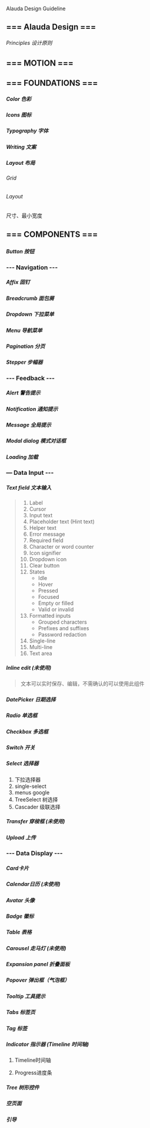 Alauda Design Guideline



## === Alauda Design ===

###### Principles 设计原则



## === MOTION ===



## === FOUNDATIONS ===

##### Color 色彩

##### Icons 图标

##### Typography 字体

##### Writing 文案

##### Layout 布局 

###### Grid

###### Layout

尺寸、最小宽度



## === COMPONENTS ===

##### 

##### Button 按钮



### --- Navigation ---

##### Affix 固钉

##### Breadcrumb 面包屑

##### Dropdown 下拉菜单

##### Menu 导航菜单

##### Pagination 分页

##### Stepper 步幅器

### --- Feedback ---

##### Alert 警告提示

##### Notification 通知提示

##### Message 全局提示

##### Modal dialog 模式对话框

##### Loading 加载

### — Data Input ---  

##### Text field 文本输入

> 1. Label
> 2. Cursor
> 3. Input text
> 4. Placeholder text (Hint text)
> 5. Helper text
> 6. Error message
> 7. Required field
> 8. Character or word counter
> 9. Icon signifier
> 10. Dropdown icon
> 11. Clear button
> 12. States
>     - Idle
>     - Hover
>     - Pressed
>     - Focused
>     - Empty or filled
>     - Valid or invalid
> 13. Formatted inputs
>     - Grouped characters
>     - Prefixes and suffixes
>     - Password redaction
> 14. Single-line
> 15. Multi-line
> 16. Text area

##### Inline edit (未使用)

> 文本可以实时保存、编辑，不需确认的可以使用此组件

### 

##### DatePicker 日期选择

##### Radio 单选框

##### Checkbox 多选框

##### Switch 开关

##### Select 选择器

1. 下拉选择器
2. single-select
3. menus google
4. TreeSelect 树选择
5. Cascader 级联选择

##### Transfer 穿梭框 (未使用)

##### Upload 上传

### --- Data Display ---  

##### Card卡片

##### Calendar日历 (未使用)

##### Avatar 头像

##### Badge 徽标

##### Table 表格

##### Carousel 走马灯 (未使用)

##### Expansion panel 折叠面板

##### Popover 弹出框（气泡框）

##### Tooltip 工具提示

##### Tabs 标签页

##### Tag 标签

##### Indicator 指示器 (Timeline 时间轴)

1. Timeline时间轴


2. Progress进度条


##### Tree 树形控件



##### 空页面

##### 引导